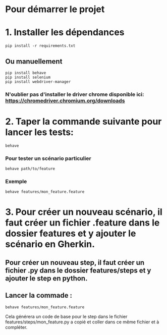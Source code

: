 # Pour démarrer le projet
# 1. Installer les dépendances
```
pip install -r requirements.txt
```
## Ou manuellement
    pip install behave
    pip install selenium
    pip install webdriver-manager

### N'oublier pas d'installer le driver chrome disponible ici: https://chromedriver.chromium.org/downloads
# 2. Taper la commande suivante pour lancer les tests:
```
behave
```

### Pour tester un scénario particulier 
```
behave path/to/feature
```
### Exemple
```
behave features/mon_feature.feature
```

# 3. Pour créer un nouveau scénario, il faut créer un fichier .feature dans le dossier features et y ajouter le scénario en Gherkin.

## Pour créer un nouveau step, il faut créer un fichier .py dans le dossier features/steps et y ajouter le step en python.
## Lancer la commade :
```
behave features/mon_feature.feature
```
Cela générera un code de base pour le step dans le fichier features/steps/mon_feature.py a copié et coller dans ce même fichier et à compléter.